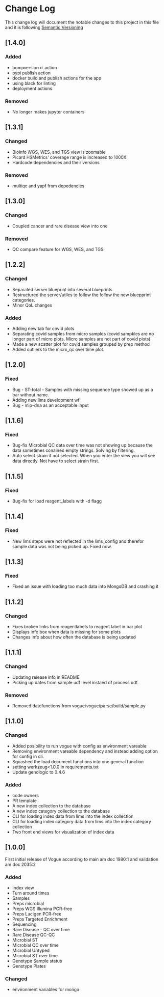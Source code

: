 # Change Log

This change log will document the notable changes to this project in this file and it is following [Semantic Versioning](https://semver.org/)

## [1.4.0]
### Added
* bumpversion ci action
* pypi publish action
* docker build and publish actions for the app
* using black for linting
* deployment actions 

### Removed
* No longer makes jupyter containers


## [1.3.1]

### Changed
- Bioinfo WGS, WES, and TGS view is zoomable
- Picard HSMetrics' coverage range is increased to 1000X
- Hardcode dependencies and their versions

### Removed
- multiqc and yapf from depedencies

 
## [1.3.0]

### Changed
- Coupled cancer and rare disease view into one

### Removed
- QC compare feature for WGS, WES, and TGS

## [1.2.2]

### Changed
- Separated server blueprint into several blueprints
- Restructured the server/utiles to follow the follow the new bluepprint categories.
- Minor QoL changes

### Added
- Adding new tab for covid plots
- Separating covid samples from micro samples (covid sampkles are no longer part of micro plots. Micro samples are not part of covid plots)
- Made a new scatter plot for covid samples grouped by prep method
- Added outliers to the micro_qc over time plot.

## [1.2.0]

### Fixed
- Bug - ST-total - Samples with missing sequence type showed up as a bar without name.
- Adding new lims development wf
- Bug - mip-dna as an acceptable input

## [1.1.6]

### Fixed
- Bug-fix Microbial QC data over time was not showing up because the data sometimes conained empty strings. Solving by filtering.
- Auto select strain if not selected. When you enter the view you will see data directly. Not have to select strain first.

## [1.1.5]

### Fixed
- Bug-fix for load reagent_labels with -d flagg

## [1.1.4]

### Fixed
- New lims steps were not reflected in the lims_config and therefor sample data was not being picked up. Fixed now.

## [1.1.3]

### Fixed
- Fixed an issue with loading too much data into MongoDB and crashing it

## [1.1.2]

### Changed
- Fixes broken links from reagentlabels to reagent label in bar plot
- Displays info box when data is missing for some plots
- Changes info about how often the database is being updated


## [1.1.1]

### Changed
- Updating release info in README
- Picking up dates from sample udf level instaed of process udf.

### Removed
- Removed datefunctions from vogue/vogue/parse/build/sample.py


## [1.1.0]

### Changed
- Added posibility to run vogue with config as environment vareable
- Removing environment vareable dependency and instead adding option for config in cli.
- Squashed the load document functions into one general function
- setting werkzeug<1.0.0 in requirements.txt
- Update genologic to 0.4.6

### Added
- code owners
- PR template
- A new index collection to the database
- A new index category collection to the database
- CLI for loading index data from lims into the index collection
- CLI for loading index category data from lims into the index category collection
- Two front end views for visualization of index data

## [1.0.0]
First initial release of Vogue according to main am doc 1980:1 and validation am doc 2035:2 

### Added
- Index view
- Turn around times
- Samples
- Preps microbial
- Preps WGS Illumina PCR-free
- Preps Lucigen PCR-free
- Preps Targeted Enrichment
- Sequencing
- Rare Disease - QC over time
- Rare Disease QC-QC
- Microbial  ST
- Microbial QC over time
- Microbial Untyped
- Microbial ST over time
- Genotype Sample status
- Genotype Plates

### Changed
- environment variables for mongo
